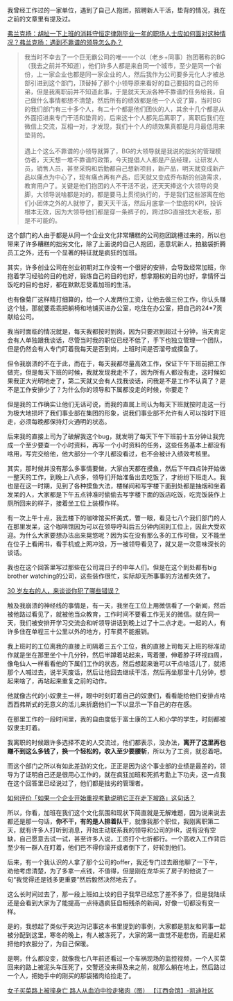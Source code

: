 <p>我曾经工作过的一家单位，遇到了自己人抱团，招聘新人干活，垫背的情况，我在之前的文章里有提及过。</p><a href="https://zhuanlan.zhihu.com/p/51917765" data-draft-node="block" data-draft-type="link-card" data-image="https://pic2.zhimg.com/v2-e8f311062623f00472e3e5f951e14105_180x120.jpg" data-image-width="532" data-image-height="332" class="internal">弗兰克扬：胡扯一下上班的消耗守恒定律</a><a href="https://www.zhihu.com/question/304300911/answer/546039484" data-draft-node="block" data-draft-type="link-card" class="internal">刚毕业一年的职场人士应如何面对这种情况？</a><a href="https://zhuanlan.zhihu.com/p/47018441" data-draft-node="block" data-draft-type="link-card" class="internal">弗兰克扬：遇到不靠谱的领导怎么办？</a><blockquote>我当时不幸去了一个巨无霸公司的唯一一个以（老乡+同事）抱团著称的BG（我去之前并不知道），他们许多人都是来自同一个城市，至少是同一个省份，上一家企业也都是同一家企业的人，然后我作为公司要多元化人才被总部引进到这个部门，顶替掉了那个小领导原来看好的自己要招的自己的师弟，但是我离职前并不知道此事，于是就天天派各种不靠谱的任务给我，自己做什么事情都想不清楚，然后所有的绩效都是他一个人说了算，当时BG的我们部门有三十多个人，有二十个都是他们团伙的人，其余十几个都是从外面招进来专门干活和垫背的，后来这十个人都先后离职了，离职后我们在微信上交流，互相一对，才发现，我们十个人的绩效果真都是月月最低用来垫背的。<br/><br/>遇上个这么不靠谱的小领导就算了，BG的大领导就是我说的拙劣的管理模仿者，天天想一堆不靠谱的政策，今天提倡人人都是产品经理，让研发人员，销售人员，甚至采购和后勤都自己想新项目，新产品，明天就变成新产品以痛点为中心了，现有痛点再有产品，后天就又变成乔布斯的创造需求，教育用户了。关键是他们抱团的人不干活不说，还天天捧这个大领导的臭脚，大领导说啥都是对的，都是要马上贯彻执行的，于是我们这些游离在他们小团体之外的人就惨了，要天天干活，然后月底拿一个垫底的KPI，投诉根本无效，因为大领导他们都是穿一条裤子的，跨过BG直接找大老板，那是不可能的。</blockquote><p>这个部门的人由于都是从同一个企业文化非常糟糕的公司抱团跳槽过来的，所以也带来了许多糟糕的拙劣文化，除了上面说的自己人抱团，恶意坑新人，拍脑袋折腾员工之外，还有一个显著的特征就是疯狂的加班。</p><p>其实，许多创业公司在创业初期对工作没有一个很好的安排，会导致经常加班，你抱着学习经验的目的也好，锻炼自己的目的也好，想拿期权的目的也好，拿情怀当饭吃的目的也好，都在默默忍受着加班的生活。</p><p>也有像菊厂这样精打细算的，给一个人发两份工资，让他去做三份工作，你认头赚这个钱，那就要乖乖把躺椅和地铺买进办公室，吃住在办公室，把自己的24*7贡献给公司。</p><p>我当时面临的情况就是，每天我都按时到岗，因为只要迟到超过十分钟，当天肯定会有人单独跟我谈话，尽管当时我的职位已经不低了，手下也独立管理一个团队，但是仍然会有人专门盯着我每天是否到岗，上班时间是否溜号或摸鱼了。</p><p>但令我崩溃的不在于此，而在于，每天我都尽量高效工作，保证下午下班前把工作做完，但是每天下班的时候，我就发现我走不了，因为所有人都没有走，这时候如果我正大光明地走了，第二天就又会有人找我谈话，问我是不是工作不认真了？是不是工作安排少了？为什么你的领导和下属都没走的时候，你要走？</p><p>但是我的工作确实让他们无话可说，而我的直属上司认为每天下班就按时走这一行为极大地损坏了我们事业部在集团的形象，说我们事业部不允许有人可以按时下班走，必须每晚都保持灯火通明的状态。</p><p>后来我的直接上司为了破解我这个bug，就发明了每天下午下班前十五分钟让我完成一个至少要查一个小时资料，再写一个小时资料的任务，这些任务基本上都没有啥用，写完交给他，他大部分一个字儿都没看过，也不会被计入绩效考核里。</p><p>其实，那时候并没有那么多事情要做，大家白天都在摸鱼，然后下午四点钟开始做一整天的工作，到晚上八点多，领导们开始准备出去吃饭了，才纷纷下班走人。我也是在这一时期，见到了各种摸鱼大法，楼梯间和写字楼下面到处都是抽烟和坐着发呆的人，大家都是下午五点钟准时偷偷去写字楼下面的饭店吃饭，吃完饭装作上厕所回来的样子，接着坐工位上装模作样。</p><p>有一次上午十点，我去楼下的咖啡馆买杯美式，瞥一眼，看见七八个我们部门的人在那里发呆，这个咖啡馆因为可以在领导呼叫后五分钟内回到工位上，因此大受欢迎。为什么大家要想办法出来晃悠呢？因为实在没有那么多的工作可做，又不能坐在位子上看闲书，看手机或上网冲浪，万一被领导看见了，就又是一次意味深长的谈话。</p><p>我也在这个回答里写过那些在公司混日子的中年人们。但是在这个到处都有big brother watching的公司，这些装作很忙，实际却无所事事的方法都失效了。</p><a href="https://www.zhihu.com/question/279387872/answer/445340797" data-draft-node="block" data-draft-type="link-card" class="internal">30 岁左右的人，来谈谈你犯了哪些错误？</a><p>触及我崩溃的神经线的事情是，有一天，我坐在工位上用微信看了一个新闻，然后被他路过看见了，就被他当众教育，工作时间不要看工作无关的微信。就在同一天，我们被安排开学习交流会和听领导讲话到晚上过了十二点才走。一起的人，有许多住在单程三十公里以外的地方，打车费不能报销。</p><p>我上班时的工位离我的直接上司隔着三五个工位，我的直接上司每天上班的标准动作就是坐在那里坐个十几分钟，然后半蹲着站起来，弯着腰，伸着脖子环视四周，像龟仙人一样看看他的下属们工作的状态，然后想起来谁可以干点啥活儿了，就把那个人喊过去，说半天废话，然后让他回去继续干活，然后再坐那里十几分钟，想起来啥了，再站起来重复之前的动作。</p><p>他就像古代的小奴隶主一样，眼中时刻盯着自己的奴隶们，看看能给他们安排点啥西西弗斯式的无意义的活儿来折磨他们一下以显示一下自己的存在感。</p><p>在那里工作的一段时间里，我的自由度低于富士康的工人和小学的学生，时刻都被奴隶主盯着。</p><p>我离职的时候跟许多选择不走的人交流过，他们都表示，没办法，<b>离开了这里再也赚不到这么多钱了，换一个轻松的，收入至少要腰斩</b>，所以为了工资，就忍着吧。</p><p>而这个部门之所以有如此差劲的文化，正正是因为这个事业部的业绩是最差的，领导为了证明自己还是很用心工作的，就在疯狂加班和死抓考勤上下功夫，这一点我在这个回答里已经说过了，他们都是拙劣的管理者。</p><a href="https://www.zhihu.com/question/287096370/answer/453340887" data-draft-node="block" data-draft-type="link-card" class="internal">如何评价「如果一个企业开始重视考勤说明它正在走下坡路」这句话？</a><p>所以，你看，加班在我们这个文化氛围和现状下简直就是无解难题，因为说来说去都还是那一句话，<b>你不干，有的是人排着队干</b>，就像我那个职位，我刚离职第二天，就有许多人打听到消息，开始主动联系我的领导和公司的HR，说有没有空缺，自己愿意去试一试，甚至许多人说，工资打个七折都行。一个高收入工作背后至少有一群人在盯着，他们巴不得你滚开或者倒下了，好轮到他们。</p><p>后来，有一个我认识的人拿了那个公司的offer，我还专门过去跟他聊了一下午，劝他考虑清楚，为了多拿一点钱，不值得，但是刚在龙华买了房子的他说了一句“我觉得还是钱多更重要”然后毅然决然地去了。</p><p>这么长时间过去了，那一段上班如上坟的日子我早已经忘了差不多了，但是我陆续还是会看到大家为了能提高一点待遇疯狂自相残杀的新闻，好像一切都没有变一样。</p><p>是的，我想起了类似于夹边沟记事这本书里提到的事例，大家都是朋友和同事一起被分配到这里，寒冬的晚上，有人被冻死了，大家的第一直觉不是悲伤，而是赶紧把他的衣服分了，为自己保暖。</p><p>是啊，什么都没变，就像我七八年前还看过一个车祸现场的监控视频，一个人买菜回来的路上被泥头车压死了，交警还没来得及来之前，就那么躺在地上，然后路过一个人，把她手中的刚买的那袋猪肉给捡走了。</p><a href="https://link.zhihu.com/?target=http%3A//club.kdnet.net/dispbbs.asp%3Fid%3D7933403%26boardid%3D73" data-draft-node="block" data-draft-type="link-card" data-image="https://pic4.zhimg.com/v2-b268c65f2d81310e693d6f50c4e7f40b_180x120.jpg" data-image-width="440" data-image-height="140" class=" wrap external" target="_blank" rel="nofollow noreferrer">女子买菜路上被撞身亡 路人从血泊中捡走猪肉（图） 【江西会馆】-凯迪社区</a><p></p>